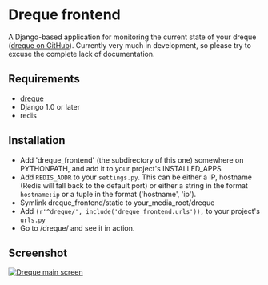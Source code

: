 # Dreque frontend
A Django-based application for monitoring the current state of your dreque ([dreque on GitHub](http://github.com/samuel/dreque)).
Currently very much in development, so please try to excuse the complete lack of documentation.

## Requirements
- [dreque](http://github.com/samuel/dreque)
- Django 1.0 or later
- redis

## Installation
- Add 'dreque_frontend' (the subdirectory of this one) somewhere on PYTHONPATH, and add it to your project's INSTALLED_APPS
- Add `REDIS_ADDR` to your `settings.py`. This can be either a IP, hostname (Redis will fall back to the default port) or either a string in the format `hostname:ip` or a tuple in the format ('hostname', 'ip').
- Symlink dreque_frontend/static to your_media_root/dreque
- Add `(r'^dreque/', include('dreque_frontend.urls')),` to your project's `urls.py`
- Go to /dreque/ and see it in action.

## Screenshot
[![Dreque main screen](http://cld.ly/77lh6)](http://cld.ly/19lh2)
